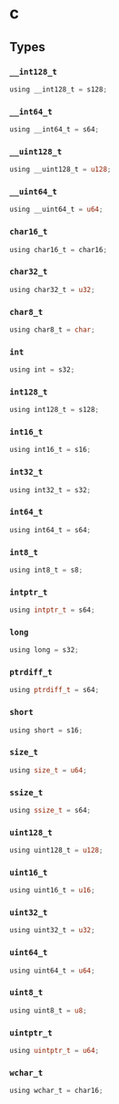 # c


## Types

### `__int128_t`

```rust
using __int128_t = s128;
```
### `__int64_t`

```rust
using __int64_t = s64;
```
### `__uint128_t`

```rust
using __uint128_t = u128;
```
### `__uint64_t`

```rust
using __uint64_t = u64;
```
### `char16_t`

```rust
using char16_t = char16;
```
### `char32_t`

```rust
using char32_t = u32;
```
### `char8_t`

```rust
using char8_t = char;
```
### `int`

```rust
using int = s32;
```
### `int128_t`

```rust
using int128_t = s128;
```
### `int16_t`

```rust
using int16_t = s16;
```
### `int32_t`

```rust
using int32_t = s32;
```
### `int64_t`

```rust
using int64_t = s64;
```
### `int8_t`

```rust
using int8_t = s8;
```
### `intptr_t`

```rust
using intptr_t = s64;
```
### `long`

```rust
using long = s32;
```
### `ptrdiff_t`

```rust
using ptrdiff_t = s64;
```
### `short`

```rust
using short = s16;
```
### `size_t`

```rust
using size_t = u64;
```
### `ssize_t`

```rust
using ssize_t = s64;
```
### `uint128_t`

```rust
using uint128_t = u128;
```
### `uint16_t`

```rust
using uint16_t = u16;
```
### `uint32_t`

```rust
using uint32_t = u32;
```
### `uint64_t`

```rust
using uint64_t = u64;
```
### `uint8_t`

```rust
using uint8_t = u8;
```
### `uintptr_t`

```rust
using uintptr_t = u64;
```
### `wchar_t`

```rust
using wchar_t = char16;
```

